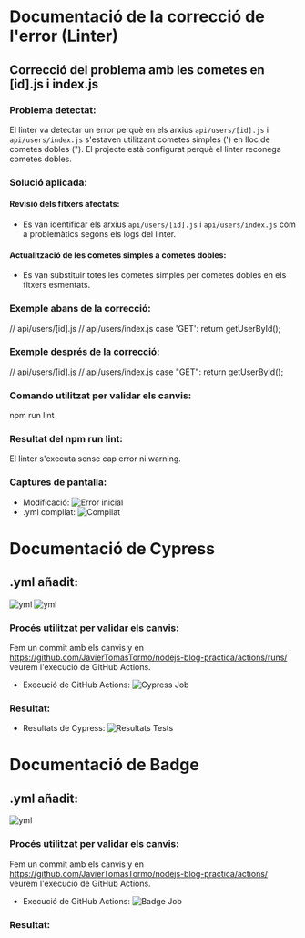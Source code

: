 # Documentació de la correcció de l'error (Linter)

## Correcció del problema amb les cometes en [id].js i index.js

### Problema detectat:
El linter va detectar un error perquè en els arxius `api/users/[id].js` i `api/users/index.js` s'estaven utilitzant cometes simples (') en lloc de cometes dobles ("). El projecte està configurat perquè el linter reconega cometes dobles.

### Solució aplicada:

#### Revisió dels fitxers afectats:
- Es van identificar els arxius `api/users/[id].js` i `api/users/index.js` com a problemàtics segons els logs del linter.

#### Actualització de les cometes simples a cometes dobles:
- Es van substituir totes les cometes simples per cometes dobles en els fitxers esmentats.

### Exemple abans de la correcció:
// api/users/[id].js
// api/users/index.js
    case 'GET':
      return getUserById();

### Exemple després de la correcció:
// api/users/[id].js
// api/users/index.js
    case "GET":
      return getUserById();

### Comando utilitzat per validar els canvis:

npm run lint

### Resultat del npm run lint:
El linter s'executa sense cap error ni warning.

### Captures de pantalla:
- Modificació: ![Error inicial](/img/1.png)
- .yml compliat: ![Compilat](/img/2.png)


# Documentació de Cypress

## .yml añadit:
![yml](/img/6.png)
![yml](/img/5.png)
### Procés utilitzat per validar els canvis:
Fem un commit amb els canvis y en https://github.com/JavierTomasTormo/nodejs-blog-practica/actions/runs/ veurem l'execució de GitHub Actions.
- Execució de GitHub Actions: ![Cypress Job](/img/3.png)

### Resultat:
- Resultats de Cypress: ![Resultats Tests](/img/4.png)



# Documentació de Badge

## .yml añadit:
![yml](/img/8.png)

### Procés utilitzat per validar els canvis:
Fem un commit amb els canvis y en https://github.com/JavierTomasTormo/nodejs-blog-practica/actions/ veurem l'execució de GitHub Actions.
- Execució de GitHub Actions: ![Badge Job](/img/7.png)

### Resultat:
<!-- - Resultats de Cypress: ![Resultats Tests](/img/4.png) -->

